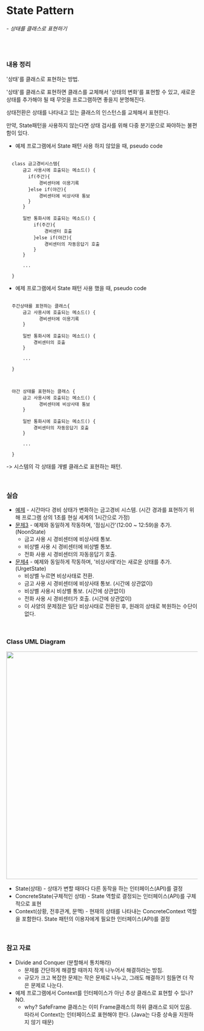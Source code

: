 # State Pattern
###### - 상태를 클래스로 표현하기
<br />

### 내용 정리

'상태'를 클래스로 표현하는 방법.

'상태'를 클래스로 표현하면 클래스를 교체해서 '상태의 변화'를 표현할 수 있고, 새로운 상태를 추가해야 될 때 무엇을 프로그램하면 좋을지 분명해진다.

상태전환은 상태를 나타내고 있는 클래스의 인스턴스를 교체해서 표현한다.

만약, State패턴을 사용하지 않는다면 상태 검사를 위해 다중 분기문으로 짜야하는 불편함이 있다.

* 예제 프로그램에서 State 패턴 사용 하지 않았을 때, pseudo code
<pre><code>
  class 금고경비시스템{
      금고 사용시에 호출되는 메소드() {
        if(주간){
            경비센터에 이용기록
        }else if(야간){
            경비센터에 비상사태 통보
        }
      }
      
      일반 통화시에 호출되는 메소드() {
          if(주간){
              경비센터 호출
          }else if(야간){
              경비센터의 자동응답기 호출
          }
      }
      
      ...
      
  }
</code></pre>
* 예제 프로그램에서 State 패턴 사용 했을 때, pseudo code
<pre><code>
  주간상태를 표현하는 클래스{
      금고 사용시에 호출되는 메소드() {
            경비센터에 이용기록
      }
      
      일반 통화시에 호출되는 메소드() {
          경비센터의 호출
      }
      
      ...
      
  }
  </code></pre>
  <pre><code>
  야간 상태를 표현하는 클래스 {
      금고 사용시에 호출되는 메소드() {
            경비센터에 비상사태 통보
      }
      
      일반 통화시에 호출되는 메소드() {
          경비센터의 자동응답기 호출
      }
      
      ...
      
  }
</code></pre>

-> 시스템의 각 상태를 개별 클래스로 표현하는 패턴.

<br />

### 실습
* [예제](./State_Sample) - 시간마다 경비 상태가 변화하는 금고경비 시스템. (시간 경과를 표현하기 위해 프로그램 상의 1초를 현실 세계의 1시간으로 가정)
* [문제3](./State_A3) - 예제와 동일하게 작동하며, '점심시간'(12:00 ~ 12:59)을 추가. (NoonState)
   - 금고 사용 시 경비센터에 비상사태 통보.
   - 비상벨 사용 시 경비센터에 비상벨 통보.
   - 전화 사용 시 경비센터의 자동응답기 호출.
* [문제4](./State_A4) - 예제와 동일하게 작동하며, '비상사태'라는 새로운 상태를 추가. (UrgetState)
   - 비상벨 누르면 비상사태로 전환.
   - 금고 사용 시 경비센터에 비상사태 통보. (시간에 상관없이)
   - 비상벨 사용시 비상벨 통보. (시간에 상관없이)
   - 전화 사용 시 경비센터가 호출. (시간에 상관없이)
   - 이 사양의 문제점은 일단 비상사태로 전환된 후, 원래의 상태로 복원하는 수단이 없다.
<br />

### Class UML Diagram
<img src="https://user-images.githubusercontent.com/35367660/119927446-68e83900-bfb4-11eb-8874-adb6cbfeadd7.png" width="600">
<br />    

* State(상태) - 상태가 변할 때마다 다른 동작을 하는 인터페이스(API)를 결정
* ConcreteState(구체적인 상태) - State 역할로 결정되는 인터페이스(API)를 구체적으로 표현
* Context(상황, 전후관계, 문맥) - 현재의 상태를 나타내는 ConcreteContext 역할을 포함한다. State 패턴의 이용자에게 필요한 인터페이스(API)를 결정
<br>

### 참고 자료     
* Divide and Conquer (분할해서 통치해라)
  - 문제를 간단하게 해결할 때까지 작게 나누어서 해결하라는 방침.
  - 규모가 크고 복잡한 문제는 작은 문제로 나누고, 그래도 해결하기 힘들면 더 작은 문제로 나눈다.
* 예제 프로그램에서 Context를 인터페이스가 아닌 추상 클래스로 표현할 수 있나? NO.
  - why? SafeFrame 클래스는 이미 Frame클래스의 하위 클래스로 되어 있음. 따라서 Context는 인터페이스로 표현해야 한다. (Java는 다중 상속을 지원하지 않기 때문)
